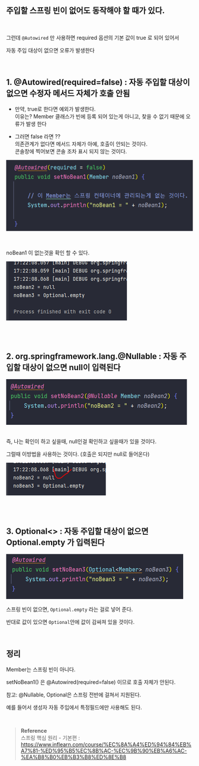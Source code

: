 ## 주입할 스프링 빈이 없어도 동작해야 할 때가 있다.

<br/>

그런데 `@Autowired` 만 사용하면 required 옵션의 기본 값이 true 로 되어 있어서 

자동 주입 대상이 없으면 오류가 발생한다

<br/>

## 1. @Autowired(required=false) : 자동 주입할 대상이 없으면 수정자 메서드 자체가 호출 안됨

- 만약, true로 한다면 예외가 발생한다.
    <br/>이유는? Member 클래스가 빈에 등록 되어 있는게 아니고, 찾을 수 없기 때문에 오류가 발생 한다

    

- 그러면 false 라면 ??
    <br/>의존관계가 없다면 메서드 자체가 아예, 호출이 안되는 것이다. <br/>콘솔창에 찍어보면 콘솔 조차 표시 되지 않는 것이다.
    

![이미지](/programming/img/스프링21.PNG)

<br/>

noBean1 이 없는것을 확인 할 수 있다.

![이미지](/programming/img/스프링22.PNG)


<br/><br/>

## 2. org.springframework.lang.@Nullable : 자동 주입할 대상이 없으면 null이 입력된다

![이미지](/programming/img/스프링23.PNG)

<br/>즉, 나는 확인이 하고 싶을때, null인걸 확인하고 싶을때가 있을 것이다.

그럴때 이방법을 사용하는 것이다. (호출은 되지만 null로 들어온다)

![이미지](/programming/img/스프링24.PNG)

<br/><br/>

## 3. Optional<> : 자동 주입할 대상이 없으면 Optional.empty 가 입력된다

![이미지](/programming/img/스프링25.PNG)

스프링 빈이 없으면, `Optional.empty` 라는 걸로 넣어 준다. 

반대로 값이 있으면 `Optional`안에 값이 감싸져 있을 것이다.

<br/>

## 정리

Member는 스프링 빈이 아니다.

setNoBean1() 은 @Autowired(required=false) 이므로 호출 자체가 안된다.

참고: @Nullable, Optional은 스프링 전반에 걸쳐서 지원된다. 

예를 들어서 생성자 자동 주입에서 특정필드에만 사용해도 된다.


<br/>


>**Reference** <br/>스프링 핵심 원리 - 기본편 : https://www.inflearn.com/course/%EC%8A%A4%ED%94%84%EB%A7%81-%ED%95%B5%EC%8B%AC-%EC%9B%90%EB%A6%AC-%EA%B8%B0%EB%B3%B8%ED%8E%B8
